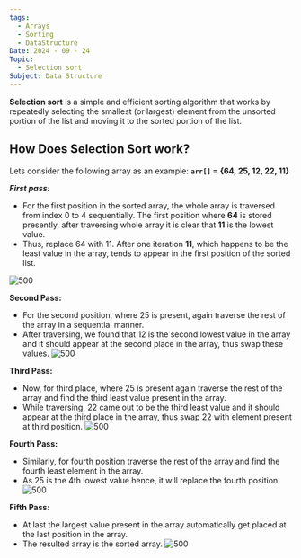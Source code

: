 ```yaml
---
tags:
  - Arrays
  - Sorting
  - DataStructure
Date: 2024 - 09 - 24
Topic:
  - Selection sort
Subject: Data Structure
---
```

**Selection sort** is a simple and efficient sorting algorithm that works by repeatedly selecting the smallest (or largest) element from the unsorted portion of the list and moving it to the sorted portion of the list.

## How Does Selection Sort work?
Lets consider the following array as an example: **`arr[]` = {64, 25, 12, 22, 11}**

***First pass:***
- For the first position in the sorted array, the whole array is traversed from index 0 to 4 sequentially. The first position where **64** is stored presently, after traversing whole array it is clear that **11** is the lowest value.
- Thus, replace 64 with 11. After one iteration **11**, which happens to be the least value in the array, tends to appear in the first position of the sorted list.

![500](https://media.geeksforgeeks.org/wp-content/uploads/20230524115038/1.webp)

**Second Pass:**
- For the second position, where 25 is present, again traverse the rest of the array in a sequential manner.
- After traversing, we found that 12 is the second lowest value in the array and it should appear at the second place in the array, thus swap these values.
![500](https://media.geeksforgeeks.org/wp-content/uploads/20230526165135/2.webp)

**Third Pass:**
- Now, for third place, where 25 is present again traverse the rest of the array and find the third least value present in the array.
- While traversing, 22 came out to be the third least value and it should appear at the third place in the array, thus swap 22 with element present at third position.
![500](https://media.geeksforgeeks.org/wp-content/uploads/20230526165200/3.webp)

**Fourth Pass:**
- Similarly, for fourth position traverse the rest of the array and find the fourth least element in the array.
- As 25 is the 4th lowest value hence, it will replace the fourth position.
![500](https://media.geeksforgeeks.org/wp-content/uploads/20230526165244/4.webp)

**Fifth Pass:**
- At last the largest value present in the array automatically get placed at the last position in the array.
- The resulted array is the sorted array.
![500](https://media.geeksforgeeks.org/wp-content/uploads/20230526165320/5.webp)
